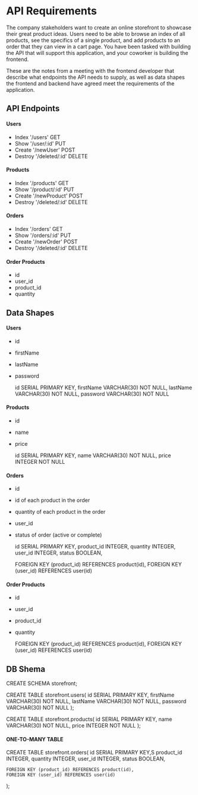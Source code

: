 # API Requirements
The company stakeholders want to create an online storefront to showcase their great product ideas. Users need to be able to browse an index of all products, see the specifics of a single product, and add products to an order that they can view in a cart page. You have been tasked with building the API that will support this application, and your coworker is building the frontend.

These are the notes from a meeting with the frontend developer that describe what endpoints the API needs to supply, as well as data shapes the frontend and backend have agreed meet the requirements of the application. 

## API Endpoints
#### Users
-  Index '/users' GET
-  Show '/user/:id' PUT
-  Create '/newUser' POST
-  Destroy '/deleted/:id' DELETE

#### Products
-  Index '/products' GET
-  Show '/product/:id' PUT
-  Create '/newProduct' POST
-  Destroy '/deleted/:id' DELETE

#### Orders
-  Index '/orders' GET
-  Show '/orders/:id' PUT
-  Create '/newOrder' POST
-  Destroy '/deleted/:id' DELETE

#### Order Products
- id
- user_id
- product_id
- quantity


## Data Shapes
#### Users
- id
- firstName
- lastName
- password

    id SERIAL PRIMARY KEY,
    firstName VARCHAR(30) NOT NULL,
    lastName VARCHAR(30) NOT NULL,
    password VARCHAR(30) NOT NULL

#### Products
- id
- name
- price

    id SERIAL PRIMARY KEY,
    name VARCHAR(30) NOT NULL,
    price INTEGER NOT NULL

#### Orders
- id
- id of each product in the order
- quantity of each product in the order
- user_id
- status of order (active or complete)

    id SERIAL PRIMARY KEY,
    product_id INTEGER,
    quantity INTEGER,
    user_id INTEGER,
    status BOOLEAN,

    FOREIGN KEY (product_id) REFERENCES product(id),
    FOREIGN KEY (user_id) REFERENCES user(id)

#### Order Products
- id
- user_id
- product_id
- quantity

    FOREIGN KEY (product_id) REFERENCES product(id),
    FOREIGN KEY (user_id) REFERENCES user(id)

## DB Shema

CREATE SCHEMA storefront;

CREATE TABLE storefront.users(
    id SERIAL PRIMARY KEY,
    firstName VARCHAR(30) NOT NULL,
    lastName VARCHAR(30) NOT NULL,
    password VARCHAR(30) NOT NULL
);

CREATE TABLE storefront.products(
    id SERIAL PRIMARY KEY,
    name VARCHAR(30) NOT NULL,
    price INTEGER NOT NULL
);

#### ONE-TO-MANY TABLE

CREATE TABLE storefront.orders(
    id SERIAL PRIMARY KEY,S
    product_id INTEGER,
    quantity INTEGER,
    user_id INTEGER,
    status BOOLEAN,

    FOREIGN KEY (product_id) REFERENCES product(id),
    FOREIGN KEY (user_id) REFERENCES user(id)
);
